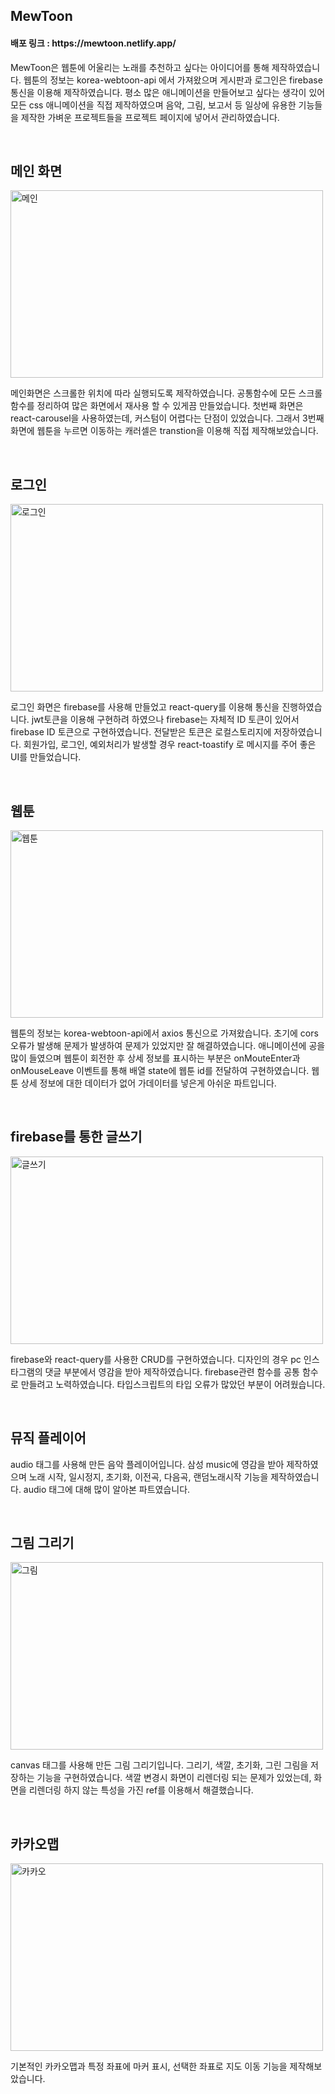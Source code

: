 <h2>MewToon</h2>
<h4>
  배포 링크 : https://mewtoon.netlify.app/
</h4>
<p>
  MewToon은 웹툰에 어울리는 노래를 추천하고 싶다는 아이디어를 통해 제작하였습니다. 웹툰의 정보는 korea-webtoon-api 에서 가져왔으며 게시판과 로그인은 firebase 통신을 이용해 제작하였습니다. 평소 많은 애니메이션을 만들어보고 싶다는 생각이 있어 모든 css 애니메이션을 직접 제작하였으며 음악, 그림, 보고서 등 일상에 유용한 기능들을 제작한 가벼운 프로젝트들을 프로젝트 페이지에 넣어서 관리하였습니다.
</p>

<br/>

<h2>메인 화면</h2>
<img alt="메인" width="500px" height="300px" src="https://private-user-images.githubusercontent.com/110915850/368646496-2c09cc0b-a307-411e-a520-abf88daafac3.gif?jwt=eyJhbGciOiJIUzI1NiIsInR5cCI6IkpXVCJ9.eyJpc3MiOiJnaXRodWIuY29tIiwiYXVkIjoicmF3LmdpdGh1YnVzZXJjb250ZW50LmNvbSIsImtleSI6ImtleTUiLCJleHAiOjE3MjY3MDM5MDAsIm5iZiI6MTcyNjcwMzYwMCwicGF0aCI6Ii8xMTA5MTU4NTAvMzY4NjQ2NDk2LTJjMDljYzBiLWEzMDctNDExZS1hNTIwLWFiZjg4ZGFhZmFjMy5naWY_WC1BbXotQWxnb3JpdGhtPUFXUzQtSE1BQy1TSEEyNTYmWC1BbXotQ3JlZGVudGlhbD1BS0lBVkNPRFlMU0E1M1BRSzRaQSUyRjIwMjQwOTE4JTJGdXMtZWFzdC0xJTJGczMlMkZhd3M0X3JlcXVlc3QmWC1BbXotRGF0ZT0yMDI0MDkxOFQyMzUzMjBaJlgtQW16LUV4cGlyZXM9MzAwJlgtQW16LVNpZ25hdHVyZT02NTkwNDg5NGM1NjA1Mzc4MjM3ODNmNTNkMDBmN2UwZDA4MDUzNDhhNTlmYWVjZTA5ODU4MzdiOWM3ZDc2MTY4JlgtQW16LVNpZ25lZEhlYWRlcnM9aG9zdCZhY3Rvcl9pZD0wJmtleV9pZD0wJnJlcG9faWQ9MCJ9.u4hlECZGv5bYAb-JEUtApx-OrNE9VBA8e21KUNZdsQM">
<p>
  메인화면은 스크롤한 위치에 따라 실행되도록 제작하였습니다. 공통함수에 모든 스크롤 함수를 정리하여 많은 화면에서 재사용 할 수 있게끔 만들었습니다. 첫번째 화면은 react-carousel을 사용하였는데, 커스텀이 어렵다는 단점이 있었습니다. 그래서 3번째 화면에 웹툰을 누르면 이동하는 캐러셀은 transtion을 이용해 직접 제작해보았습니다.
</p>

<br/>

<h2>로그인</h2>
<img alt="로그인" width="500px" height="300px" src="https://private-user-images.githubusercontent.com/110915850/368643103-0ebdbce9-1df0-493c-8fb3-1e70584e5010.gif?jwt=eyJhbGciOiJIUzI1NiIsInR5cCI6IkpXVCJ9.eyJpc3MiOiJnaXRodWIuY29tIiwiYXVkIjoicmF3LmdpdGh1YnVzZXJjb250ZW50LmNvbSIsImtleSI6ImtleTUiLCJleHAiOjE3MjY3MDM4MDUsIm5iZiI6MTcyNjcwMzUwNSwicGF0aCI6Ii8xMTA5MTU4NTAvMzY4NjQzMTAzLTBlYmRiY2U5LTFkZjAtNDkzYy04ZmIzLTFlNzA1ODRlNTAxMC5naWY_WC1BbXotQWxnb3JpdGhtPUFXUzQtSE1BQy1TSEEyNTYmWC1BbXotQ3JlZGVudGlhbD1BS0lBVkNPRFlMU0E1M1BRSzRaQSUyRjIwMjQwOTE4JTJGdXMtZWFzdC0xJTJGczMlMkZhd3M0X3JlcXVlc3QmWC1BbXotRGF0ZT0yMDI0MDkxOFQyMzUxNDVaJlgtQW16LUV4cGlyZXM9MzAwJlgtQW16LVNpZ25hdHVyZT1iODhiM2Q5NWUxMjFhYWU1YTY3YjBkYzE3NTE4NWU0MTViYzllMzc1NDAxZWY5ZDMwMjQwOWVjNDViZjEzZDk0JlgtQW16LVNpZ25lZEhlYWRlcnM9aG9zdCZhY3Rvcl9pZD0wJmtleV9pZD0wJnJlcG9faWQ9MCJ9.oRAjTdu2-4WVwyx6tNX4SC17Btr1dTCxObV8L4-kl2Q">
<p>
  로그인 화면은 firebase를 사용해 만들었고 react-query를 이용해 통신을 진행하였습니다. jwt토큰을 이용해 구현하려 하였으나 firebase는 자체적 ID 토큰이 있어서 firebase ID 토큰으로 구현하였습니다. 전달받은 토큰은 로컬스토리지에 저장하였습니다. 회원가입, 로그인, 예외처리가 발생할 경우 react-toastify 로 메시지를 주어 좋은 UI를 만들었습니다.
</p>

<br/>

<h2>웹툰</h2>
<img alt="웹툰" width="500px" height="300px" src="https://private-user-images.githubusercontent.com/110915850/368647058-8234b337-e01d-4ad9-b649-fcb1207b568d.gif?jwt=eyJhbGciOiJIUzI1NiIsInR5cCI6IkpXVCJ9.eyJpc3MiOiJnaXRodWIuY29tIiwiYXVkIjoicmF3LmdpdGh1YnVzZXJjb250ZW50LmNvbSIsImtleSI6ImtleTUiLCJleHAiOjE3MjY3MDM5MTEsIm5iZiI6MTcyNjcwMzYxMSwicGF0aCI6Ii8xMTA5MTU4NTAvMzY4NjQ3MDU4LTgyMzRiMzM3LWUwMWQtNGFkOS1iNjQ5LWZjYjEyMDdiNTY4ZC5naWY_WC1BbXotQWxnb3JpdGhtPUFXUzQtSE1BQy1TSEEyNTYmWC1BbXotQ3JlZGVudGlhbD1BS0lBVkNPRFlMU0E1M1BRSzRaQSUyRjIwMjQwOTE4JTJGdXMtZWFzdC0xJTJGczMlMkZhd3M0X3JlcXVlc3QmWC1BbXotRGF0ZT0yMDI0MDkxOFQyMzUzMzFaJlgtQW16LUV4cGlyZXM9MzAwJlgtQW16LVNpZ25hdHVyZT01YWZlYTdiMzNlYjMwNjQ0YjU5NWNmZDA3Y2UyZjQ4MmNkNjg0M2E3MzQxMTc1YmY5Zjg5OGExZWVlYTc4Y2Y2JlgtQW16LVNpZ25lZEhlYWRlcnM9aG9zdCZhY3Rvcl9pZD0wJmtleV9pZD0wJnJlcG9faWQ9MCJ9.qVAZ6yXIIt_66sRSzFHEL-5LnnuRbAffHE3UQIjI-Ww">
<p>
  웹툰의 정보는 korea-webtoon-api에서 axios 통신으로 가져왔습니다. 초기에 cors오류가 발생해 문제가 발생하여 문제가 있었지만 잘 해결하였습니다. 애니메이션에 공을 많이 들였으며 웹툰이 회전한 후 상세 정보를 표시하는 부분은 onMouteEnter과 onMouseLeave 이벤트를 통해 배열 state에 웹툰 id를 전달하여 구현하였습니다. 웹툰 상세 정보에 대한 데이터가 없어 가데이터를 넣은게 아쉬운 파트입니다.
</p>

<br/>

<h2>firebase를 통한 글쓰기</h2>
<img alt="글쓰기" width="500px" height="300px" src="https://private-user-images.githubusercontent.com/110915850/368644653-14e97710-b994-4813-bdd1-2cc83ea37880.gif?jwt=eyJhbGciOiJIUzI1NiIsInR5cCI6IkpXVCJ9.eyJpc3MiOiJnaXRodWIuY29tIiwiYXVkIjoicmF3LmdpdGh1YnVzZXJjb250ZW50LmNvbSIsImtleSI6ImtleTUiLCJleHAiOjE3MjY3MDM4MzIsIm5iZiI6MTcyNjcwMzUzMiwicGF0aCI6Ii8xMTA5MTU4NTAvMzY4NjQ0NjUzLTE0ZTk3NzEwLWI5OTQtNDgxMy1iZGQxLTJjYzgzZWEzNzg4MC5naWY_WC1BbXotQWxnb3JpdGhtPUFXUzQtSE1BQy1TSEEyNTYmWC1BbXotQ3JlZGVudGlhbD1BS0lBVkNPRFlMU0E1M1BRSzRaQSUyRjIwMjQwOTE4JTJGdXMtZWFzdC0xJTJGczMlMkZhd3M0X3JlcXVlc3QmWC1BbXotRGF0ZT0yMDI0MDkxOFQyMzUyMTJaJlgtQW16LUV4cGlyZXM9MzAwJlgtQW16LVNpZ25hdHVyZT0yZWQzZjdjNjgzNDA0Mzg1ODUwYTBjNmQ2ZDY5MzVkM2NlNDk0MTdkMTc2NzU2NDhhNDY3MjNjYWQyMzU5YWFkJlgtQW16LVNpZ25lZEhlYWRlcnM9aG9zdCZhY3Rvcl9pZD0wJmtleV9pZD0wJnJlcG9faWQ9MCJ9.aF1qMor8wZic8vdhfkMDLTt7mmS-qHTi_m6h4wVOYZ0">
<p>
  firebase와 react-query를 사용한 CRUD를 구현하였습니다. 디자인의 경우 pc 인스타그램의 댓글 부분에서 영감을 받아 제작하였습니다. firebase관련 함수를 공통 함수로 만들려고 노력하였습니다. 타입스크립트의 타입 오류가 많았던 부분이 어려웠습니다.
</p>

<br/>

<h2>뮤직 플레이어</h2>
<p>
  audio 태그를 사용해 만든 음악 플레이어입니다. 삼성 music에 영감을 받아 제작하였으며 노래 시작, 일시정지, 초기화, 이전곡, 다음곡, 랜덤노래시작 기능을 제작하였습니다. audio 태그에 대해 많이 알아본 파트였습니다.
</p>

<br/>

<h2>그림 그리기</h2>
<img alt="그림" width="500px" height="300px" src="https://private-user-images.githubusercontent.com/110915850/368642998-c18a7a88-d9d4-46f2-8dba-3240bcd21435.gif?jwt=eyJhbGciOiJIUzI1NiIsInR5cCI6IkpXVCJ9.eyJpc3MiOiJnaXRodWIuY29tIiwiYXVkIjoicmF3LmdpdGh1YnVzZXJjb250ZW50LmNvbSIsImtleSI6ImtleTUiLCJleHAiOjE3MjY3MDM2MzcsIm5iZiI6MTcyNjcwMzMzNywicGF0aCI6Ii8xMTA5MTU4NTAvMzY4NjQyOTk4LWMxOGE3YTg4LWQ5ZDQtNDZmMi04ZGJhLTMyNDBiY2QyMTQzNS5naWY_WC1BbXotQWxnb3JpdGhtPUFXUzQtSE1BQy1TSEEyNTYmWC1BbXotQ3JlZGVudGlhbD1BS0lBVkNPRFlMU0E1M1BRSzRaQSUyRjIwMjQwOTE4JTJGdXMtZWFzdC0xJTJGczMlMkZhd3M0X3JlcXVlc3QmWC1BbXotRGF0ZT0yMDI0MDkxOFQyMzQ4NTdaJlgtQW16LUV4cGlyZXM9MzAwJlgtQW16LVNpZ25hdHVyZT05ZDE5YjRlZGNkMmMwMzdlYjUzMWQ1NTdhMjYxOWVlYmYyYTNmNWNjNTM4NTQyMjFiMDQzYmVhZTkwNjE2NWQzJlgtQW16LVNpZ25lZEhlYWRlcnM9aG9zdCZhY3Rvcl9pZD0wJmtleV9pZD0wJnJlcG9faWQ9MCJ9.6JModBVjDWyTIAO3TtPJHLz7i8eCEshF54B5iMnFJBU">
<p>
  canvas 태그를 사용해 만든 그림 그리기입니다. 그리기, 색깔, 초기화, 그린 그림을 저장하는 기능을 구현하였습니다. 색깔 변경시 화면이 리렌더링 되는 문제가 있었는데, 화면을 리렌더링 하지 않는 특성을 가진 ref를 이용해서 해결했습니다.
</p>

<br/>

<h2>카카오맵</h2>
<img alt="카카오" width="500px" height="300px" src="https://private-user-images.githubusercontent.com/110915850/368643362-631c155a-c0d9-4654-90cf-4e6e1a1076d0.gif?jwt=eyJhbGciOiJIUzI1NiIsInR5cCI6IkpXVCJ9.eyJpc3MiOiJnaXRodWIuY29tIiwiYXVkIjoicmF3LmdpdGh1YnVzZXJjb250ZW50LmNvbSIsImtleSI6ImtleTUiLCJleHAiOjE3MjY3MDM4MTUsIm5iZiI6MTcyNjcwMzUxNSwicGF0aCI6Ii8xMTA5MTU4NTAvMzY4NjQzMzYyLTYzMWMxNTVhLWMwZDktNDY1NC05MGNmLTRlNmUxYTEwNzZkMC5naWY_WC1BbXotQWxnb3JpdGhtPUFXUzQtSE1BQy1TSEEyNTYmWC1BbXotQ3JlZGVudGlhbD1BS0lBVkNPRFlMU0E1M1BRSzRaQSUyRjIwMjQwOTE4JTJGdXMtZWFzdC0xJTJGczMlMkZhd3M0X3JlcXVlc3QmWC1BbXotRGF0ZT0yMDI0MDkxOFQyMzUxNTVaJlgtQW16LUV4cGlyZXM9MzAwJlgtQW16LVNpZ25hdHVyZT0zZTY2NWFlNTkwYmRkZGNmMTk5YzU4YjE1NjhiNjIxZjFjZGY4ZTZhOWNhZTEzMDMxMzdmODU3MDliZWZhMjM2JlgtQW16LVNpZ25lZEhlYWRlcnM9aG9zdCZhY3Rvcl9pZD0wJmtleV9pZD0wJnJlcG9faWQ9MCJ9.pSS-3BGnvZi-rx9_YrE7vjKtJe1EStpW0_eesmROmFQ">
<p>
 기본적인 카카오맵과 특정 좌표에 마커 표시, 선택한 좌표로 지도 이동 기능을 제작해보았습니다.
</p>
